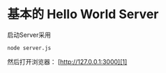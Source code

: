 # 基本的 Hello World Server

启动Server采用

    node server.js

然后打开浏览器： [http://127.0.0.1:3000][1]

[1]: http://127.0.0.1:3000
